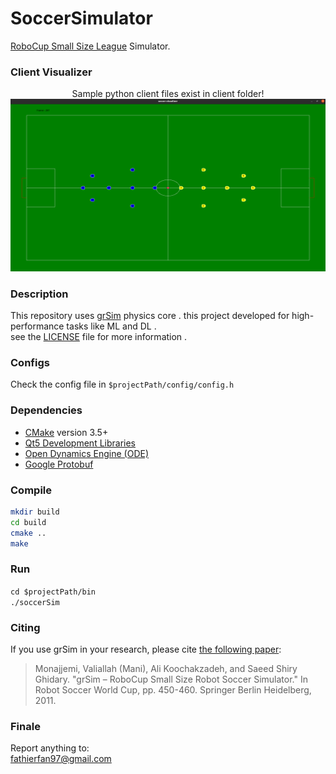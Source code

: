 # SoccerSimulator

[RoboCup Small Size League](https://ssl.robocup.org/) Simulator.

### Client Visualizer

<p align="center">
  Sample python client files exist in client folder!
<img src = "https://github.com/ErfanFathi/soccer-simulator/blob/main/client/util/img.png"</img>
</p>

### Description
This repository uses [grSim](https://github.com/RoboCup-SSL/grSim) physics core . this project
developed for high-performance tasks like ML and DL .<br>
see the [LICENSE](LICENSE) file for more information .

### Configs
Check the config file in ```$projectPath/config/config.h```

### Dependencies
- [CMake](https://cmake.org/) version 3.5+
- [Qt5 Development Libraries](https://www.qt.io)
- [Open Dynamics Engine (ODE)](http://www.ode.org)
- [Google Protobuf](https://github.com/google/protobuf)

### Compile
```bash
mkdir build
cd build
cmake ..
make
```

### Run 
```cd $projectPath/bin```<br>
```./soccerSim```

### Citing
If you use grSim in your research, please cite [the following paper](http://link.springer.com/chapter/10.1007/978-3-642-32060-6_38):

> Monajjemi, Valiallah (Mani), Ali Koochakzadeh, and Saeed Shiry Ghidary. "grSim – RoboCup Small Size Robot Soccer Simulator." In Robot Soccer World Cup, pp. 450-460. Springer Berlin Heidelberg, 2011.

### Finale
Report anything to:<br>
fathierfan97@gmail.com<br>
